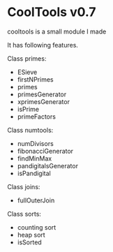 CoolTools v0.7
=========

cooltools is a small module I made

It has following features.

Class primes:
- ESieve
- firstNPrimes
- primes
- primesGenerator
- xprimesGenerator
- isPrime
- primeFactors

Class numtools:
- numDivisors
- fibonacciGenerator
- findMinMax
- pandigitalsGenerator
- isPandigital

Class joins:
- fullOuterJoin

Class sorts:
- counting sort
- heap sort
- isSorted